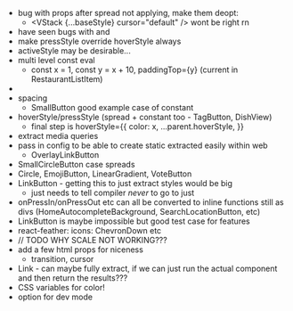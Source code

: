 - bug with props after spread not applying, make them deopt:
  - <VStack {...baseStyle} cursor="default" /> wont be right rn
- have seen bugs with <Spacer flex /> and <VStack fullscreen />
- make pressStyle override hoverStyle always
- activeStyle may be desirable...
- multi level const eval
  - const x = 1, const y = x + 10, paddingTop={y} (current in RestaurantListItem)
- <Image />
- spacing
  - SmallButton good example case of constant
- hoverStyle/pressStyle (spread + constant too - TagButton, DishView)
  - final step is hoverStyle={{ color: x, ...parent.hoverStyle, }}
- extract media queries
- pass in config to be able to create static extracted easily within web
  - OverlayLinkButton
- SmallCircleButton case spreads
- Circle, EmojiButton, LinearGradient, VoteButton
- LinkButton - getting this to just extract styles would be big
  - just needs to tell compiler _never_ to go to just <div />
- onPressIn/onPressOut etc can all be converted to inline functions still as divs (HomeAutocompleteBackground, SearchLocationButton, etc)
- LinkButton is maybe impossible but good test case for features
- react-feather: icons: ChevronDown etc
- // TODO WHY SCALE NOT WORKING???
- add a few html props for niceness
  - transition, cursor
- Link - can maybe fully extract, if we can just run the actual component and then return the results???
- CSS variables for color!
- <LinearGradient name="MySpecificGradient" /> option for dev mode
